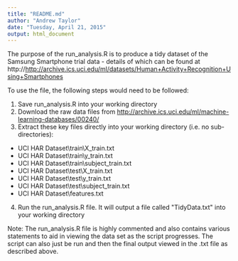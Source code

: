 ```yaml
---
title: "README.md"
author: "Andrew Taylor"
date: "Tuesday, April 21, 2015"
output: html_document
---
```


The purpose of the run_analysis.R is to produce a tidy dataset of the Samsung Smartphone trial data - details of which can be found at http://http://archive.ics.uci.edu/ml/datasets/Human+Activity+Recognition+Using+Smartphones

To use the file, the following steps would need to be followed:

1. Save run_analysis.R into your working directory
2. Download the raw data files from http://archive.ics.uci.edu/ml/machine-learning-databases/00240/
3. Extract these key files directly into your working directory (i.e. no sub-directories):
* UCI HAR Dataset\train\X_train.txt
* UCI HAR Dataset\train\y_train.txt
* UCI HAR Dataset\train\subject_train.txt
* UCI HAR Dataset\test\X_train.txt
* UCI HAR Dataset\test\y_train.txt
* UCI HAR Dataset\test\subject_train.txt
* UCI HAR Dataset\features.txt

4. Run the run_analysis.R file. It will output a file called "TidyData.txt" into your working directory

Note: The run_analysis.R file is highly commented and also contains various statements to aid in viewing the data set as the script progresses. The script can also just be run and then the final output viewed in the .txt file as described above.

